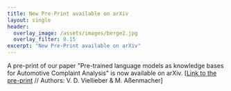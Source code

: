 ```yaml
---
title: New Pre-Print available on arXiv
layout: single
header:
  overlay_image: /assets/images/berge2.jpg
  overlay_filter: 0.15
excerpt: "New Pre-Print available on arXiv"
---
```


A pre-print of our paper "Pre-trained language models as knowledge bases for Automotive Complaint Analysis" is now available on arXiv.
[[Link to the pre-print](https://arxiv.org/abs/2012.02558) // Authors: V. D. Viellieber & M. Aßenmacher]
